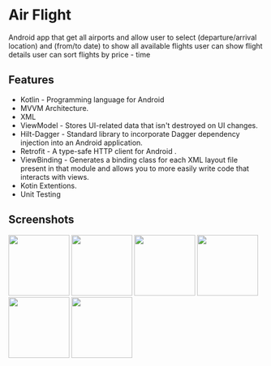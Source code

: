 
# Air Flight

Android app that get all airports and allow user to select (departure/arrival location) and (from/to date) to show all available flights 
user can show flight details 
user can sort flights by price - time 


## Features

- Kotlin - Programming language for Android
- MVVM Architecture.
- XML
- ViewModel - Stores UI-related data that isn't destroyed on UI changes.
- Hilt-Dagger - Standard library to incorporate Dagger dependency injection into an Android application.
- Retrofit - A type-safe HTTP client for Android .
- ViewBinding - Generates a binding class for each XML layout file present in that module and allows you to more easily write code that interacts with views.
- Kotin Extentions.
- Unit Testing


## Screenshots
<p float="left">
<img src="https://i.ibb.co/wJMnwB1/Whats-App-Image-2024-03-06-at-13-09-48-2.jpg" width="120">
<img src="https://i.ibb.co/1ff2qQb/Whats-App-Image-2024-03-06-at-13-09-48-1.jpg" width="120">
<img src="https://i.ibb.co/VH79VsN/Whats-App-Image-2024-03-06-at-13-09-48.jpg" width="120">
<img src="https://i.ibb.co/23hNVSD/Whats-App-Image-2024-03-06-at-13-09-47-2.jpg" width="120">
<img src="https://i.ibb.co/9rTyL9C/Whats-App-Image-2024-03-06-at-13-09-47-1.jpg" width="120">
<img src="https://i.ibb.co/Kr4Dd1g/Whats-App-Image-2024-03-06-at-13-09-47.jpg" width="120">
</p>
